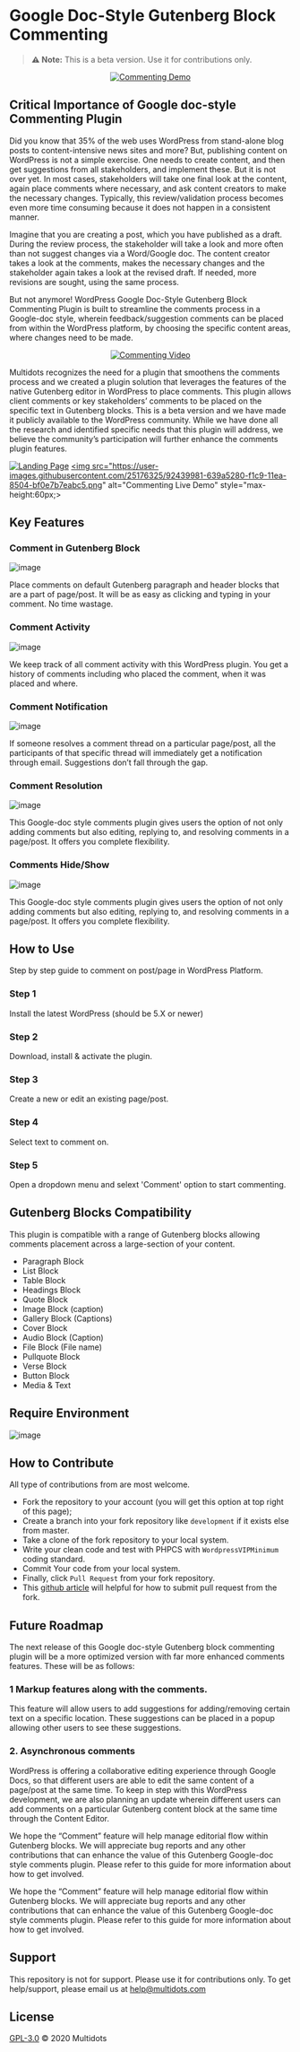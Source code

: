 # Google Doc-Style Gutenberg Block Commenting

> **⚠️ Note:** This is a beta version. Use it for contributions only.

<p align="center"><a href="https://www.multidots.com/gutenberg-commenting-demo/" target="_blank"><img src="https://www.multidots.com/gutenberg-commenting-demo/wp-content/uploads/sites/5/2020/08/01-main-banner.png" alt="Commenting Demo"></a></p>

## Critical Importance of Google doc-style Commenting Plugin

Did you know that 35% of the web uses WordPress from stand-alone blog posts to content-intensive news sites and more? But, publishing content on WordPress is not a simple exercise. One needs to create content, and then get suggestions from all stakeholders, and implement these. But it is not over yet. In most cases, stakeholders will take one final look at the content, again place comments where necessary, and ask content creators to make the necessary changes. Typically, this review/validation process becomes even more time consuming because it does not happen in a consistent manner. 

Imagine that you are creating a post, which you have published as a draft. During the review process, the stakeholder will take a look and more often than not suggest changes via a Word/Google doc. The content creator takes a look at the comments, makes the necessary changes and the stakeholder again takes a look at the revised draft. If needed, more revisions are sought, using the same process.

But not anymore! WordPress Google Doc-Style Gutenberg Block Commenting Plugin is built to streamline the comments process in a Google-doc style, wherein feedback/suggestion comments can be placed from within the WordPress platform, by choosing the specific content areas, where changes need to be made.

<p align="center"><a href="https://www.multidots.com/gutenberg-commenting-demo/" target="_blank"><img src="https://user-images.githubusercontent.com/25176325/92399082-53419380-f147-11ea-806f-701ad073b9d9.png" alt="Commenting Video"></a></p>

Multidots recognizes the need for a plugin that smoothens the comments process and we created a plugin solution that leverages the features of the native Gutenberg editor in WordPress to place comments. This plugin allows client comments or key stakeholders’ comments to be placed on the specific text in Gutenberg blocks. This is a beta version and we have made it publicly available to the WordPress community. While we have done all the research and identified specific needs that this plugin will address, we believe the community’s participation will further enhance the comments plugin features.

<a href="https://www.multidots.com/gutenberg-commenting-demo/" target="_blank"><img src="https://user-images.githubusercontent.com/25176325/92439939-52514600-f1c9-11ea-8b6e-cf853877f328.png" alt="Landing Page" style="max-height:60px;"></a>
<a href="https://www.multidots.com/gutenberg-commenting-demo/?demo=start" target="_blank"><img src="https://user-images.githubusercontent.com/25176325/92439981-639a5280-f1c9-11ea-8504-bf0e7b7eabc5.png" alt="Commenting Live Demo" style="max-height:60px;></a>

## Key Features

### Comment in Gutenberg Block

![image](https://www.multidots.com/gutenberg-commenting-demo/wp-content/uploads/sites/5/2020/08/01-commenting-block.png)

Place comments on default Gutenberg paragraph and header blocks that are a part of page/post. It will be as easy as clicking and typing in your comment. No time wastage.

### Comment Activity

![image](https://www.multidots.com/gutenberg-commenting-demo/wp-content/uploads/sites/5/2020/08/02-comment-activity.png)

We keep track of all comment activity with this WordPress plugin. You get a history of comments including who placed the comment, when it was placed and where.

### Comment Notification

![image](https://www.multidots.com/gutenberg-commenting-demo/wp-content/uploads/sites/5/2020/08/03-Comment-notification.png)

If someone resolves a comment thread on a particular page/post, all the participants of that specific thread will immediately get a notification through email. Suggestions don’t fall through the gap.

### Comment Resolution

![image](http://multidots.com/gutenberg-commenting-demo/wp-content/uploads/sites/5/2020/08/04-Comment-resolution.png)

This Google-doc style comments plugin gives users the option of not only adding comments but also editing, replying to, and resolving comments in a page/post. It offers you complete flexibility.

### Comments Hide/Show

![image](https://www.multidots.com/gutenberg-commenting-demo/wp-content/uploads/sites/5/2020/08/05-Comments-hide-show.png)

This Google-doc style comments plugin gives users the option of not only adding comments but also editing, replying to, and resolving comments in a page/post. It offers you complete flexibility.

## How to Use

Step by step guide to comment on post/page in WordPress Platform.

### Step 1

Install the latest WordPress (should be 5.X or newer)

### Step 2

Download, install & activate the plugin.

### Step 3

Create a new or edit an existing page/post.

### Step 4

Select text to comment on.

### Step 5

Open a dropdown menu and selext 'Comment' option to start commenting.

## Gutenberg Blocks Compatibility

This plugin is compatible with a range of Gutenberg blocks allowing comments placement across a large-section of your content.

* Paragraph Block
* List Block
* Table Block
* Headings Block
* Quote Block
* Image Block (caption)
* Gallery Block (Captions)
* Cover Block
* Audio Block (Caption)
* File Block (File name)
* Pullquote Block
* Verse Block
* Button Block
* Media & Text

## Require Environment

![image](https://user-images.githubusercontent.com/25176325/92396511-bed53200-f142-11ea-8f95-9a99af928509.png)

## How to Contribute 

All type of contributions from are most welcome.

- Fork the repository to your account (you will get this option at top right of this page);
- Create a branch into your fork repository like `development` if it exists else from master.
- Take a clone of the fork repository to your local system.
- Write your clean code and test with PHPCS with `WordpressVIPMinimum` coding standard.
- Commit Your code from your local system. 
- Finally, click `Pull Request` from your fork repository.
- This [github article](https://help.github.com/en/articles/creating-a-pull-request-from-a-fork) will helpful for how to submit pull request from the fork.

## Future Roadmap

The next release of this Google doc-style Gutenberg block commenting plugin will be a more optimized version with far more enhanced comments features. These will be as follows:

### 1 Markup features along with the comments.

This feature will allow users to add suggestions for adding/removing certain text on a specific location. These suggestions can be placed in a popup allowing other users to see these suggestions.

### 2. Asynchronous comments

WordPress is offering a collaborative editing experience through Google Docs, so that different users are able to edit the same content of a page/post at the same time. To keep in step with this WordPress development, we are also planning an update wherein different users can add comments on a particular Gutenberg content block at the same time through the Content Editor.

We hope the “Comment” feature will help manage editorial flow within Gutenberg blocks. We will appreciate bug reports and any other contributions that can enhance the value of this Gutenberg Google-doc style comments plugin. Please refer to this guide for more information about how to get involved.

We hope the “Comment” feature will help manage editorial flow within Gutenberg blocks. We will appreciate bug reports and any other contributions that can enhance the value of this Gutenberg Google-doc style comments plugin. Please refer to this guide for more information about how to get involved.

## Support 
This repository is not for support. Please use it for contributions only. To get help/support, please email us at [help@multidots.com](mailto:help@multidots.com)

## License 

[GPL-3.0](LICENSE) © 2020 Multidots
